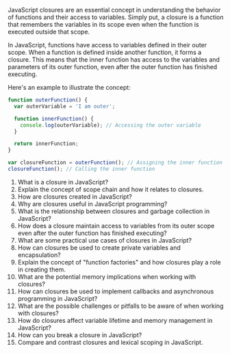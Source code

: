 JavaScript closures are an essential concept in understanding the behavior of functions and their access to variables. Simply put, a closure is a function that remembers the variables in its scope even when the function is executed outside that scope.

In JavaScript, functions have access to variables defined in their outer scope. When a function is defined inside another function, it forms a closure. This means that the inner function has access to the variables and parameters of its outer function, even after the outer function has finished executing.

Here's an example to illustrate the concept:
```js
function outerFunction() {
  var outerVariable = 'I am outer';

  function innerFunction() {
    console.log(outerVariable); // Accessing the outer variable
  }

  return innerFunction;
}

var closureFunction = outerFunction(); // Assigning the inner function to a variable
closureFunction(); // Calling the inner function
```
1. What is a closure in JavaScript?
2. Explain the concept of scope chain and how it relates to closures.
3. How are closures created in JavaScript?
4. Why are closures useful in JavaScript programming?
5. What is the relationship between closures and garbage collection in JavaScript?
6. How does a closure maintain access to variables from its outer scope even after the outer function has finished executing?
7. What are some practical use cases of closures in JavaScript?
8. How can closures be used to create private variables and encapsulation?
9. Explain the concept of "function factories" and how closures play a role in creating them.
10. What are the potential memory implications when working with closures?
11. How can closures be used to implement callbacks and asynchronous programming in JavaScript?
12. What are the possible challenges or pitfalls to be aware of when working with closures?
13. How do closures affect variable lifetime and memory management in JavaScript?
14. How can you break a closure in JavaScript?
15. Compare and contrast closures and lexical scoping in JavaScript.
